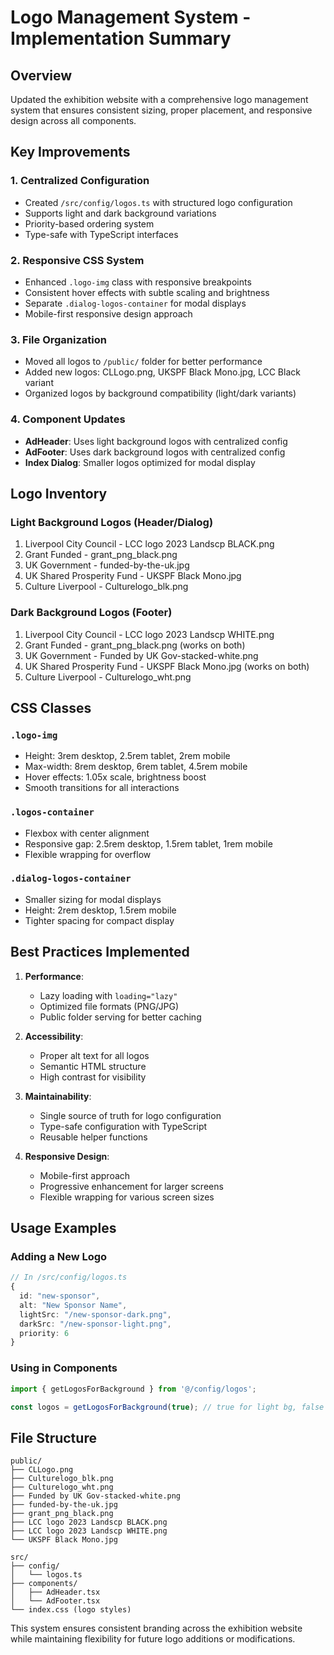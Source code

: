 # Logo Management System - Implementation Summary

## Overview
Updated the exhibition website with a comprehensive logo management system that ensures consistent sizing, proper placement, and responsive design across all components.

## Key Improvements

### 1. **Centralized Configuration**
- Created `/src/config/logos.ts` with structured logo configuration
- Supports light and dark background variations
- Priority-based ordering system
- Type-safe with TypeScript interfaces

### 2. **Responsive CSS System**
- Enhanced `.logo-img` class with responsive breakpoints
- Consistent hover effects with subtle scaling and brightness
- Separate `.dialog-logos-container` for modal displays
- Mobile-first responsive design approach

### 3. **File Organization**
- Moved all logos to `/public/` folder for better performance
- Added new logos: CLLogo.png, UKSPF Black Mono.jpg, LCC Black variant
- Organized logos by background compatibility (light/dark variants)

### 4. **Component Updates**
- **AdHeader**: Uses light background logos with centralized config
- **AdFooter**: Uses dark background logos with centralized config  
- **Index Dialog**: Smaller logos optimized for modal display

## Logo Inventory

### Light Background Logos (Header/Dialog)
1. Liverpool City Council - LCC logo 2023 Landscp BLACK.png
2. Grant Funded - grant_png_black.png
3. UK Government - funded-by-the-uk.jpg
4. UK Shared Prosperity Fund - UKSPF Black Mono.jpg
5. Culture Liverpool - Culturelogo_blk.png

### Dark Background Logos (Footer)
1. Liverpool City Council - LCC logo 2023 Landscp WHITE.png
2. Grant Funded - grant_png_black.png (works on both)
3. UK Government - Funded by UK Gov-stacked-white.png
4. UK Shared Prosperity Fund - UKSPF Black Mono.jpg (works on both)
5. Culture Liverpool - Culturelogo_wht.png

## CSS Classes

### `.logo-img`
- Height: 3rem desktop, 2.5rem tablet, 2rem mobile
- Max-width: 8rem desktop, 6rem tablet, 4.5rem mobile
- Hover effects: 1.05x scale, brightness boost
- Smooth transitions for all interactions

### `.logos-container`
- Flexbox with center alignment
- Responsive gap: 2.5rem desktop, 1.5rem tablet, 1rem mobile
- Flexible wrapping for overflow

### `.dialog-logos-container`
- Smaller sizing for modal displays
- Height: 2rem desktop, 1.5rem mobile
- Tighter spacing for compact display

## Best Practices Implemented

1. **Performance**: 
   - Lazy loading with `loading="lazy"`
   - Optimized file formats (PNG/JPG)
   - Public folder serving for better caching

2. **Accessibility**:
   - Proper alt text for all logos
   - Semantic HTML structure
   - High contrast for visibility

3. **Maintainability**:
   - Single source of truth for logo configuration
   - Type-safe configuration with TypeScript
   - Reusable helper functions

4. **Responsive Design**:
   - Mobile-first approach
   - Progressive enhancement for larger screens
   - Flexible wrapping for various screen sizes

## Usage Examples

### Adding a New Logo
```typescript
// In /src/config/logos.ts
{
  id: "new-sponsor",
  alt: "New Sponsor Name",
  lightSrc: "/new-sponsor-dark.png",
  darkSrc: "/new-sponsor-light.png",
  priority: 6
}
```

### Using in Components
```typescript
import { getLogosForBackground } from '@/config/logos';

const logos = getLogosForBackground(true); // true for light bg, false for dark
```

## File Structure
```
public/
├── CLLogo.png
├── Culturelogo_blk.png
├── Culturelogo_wht.png
├── Funded by UK Gov-stacked-white.png
├── funded-by-the-uk.jpg
├── grant_png_black.png
├── LCC logo 2023 Landscp BLACK.png
├── LCC logo 2023 Landscp WHITE.png
└── UKSPF Black Mono.jpg

src/
├── config/
│   └── logos.ts
├── components/
│   ├── AdHeader.tsx
│   └── AdFooter.tsx
└── index.css (logo styles)
```

This system ensures consistent branding across the exhibition website while maintaining flexibility for future logo additions or modifications.
